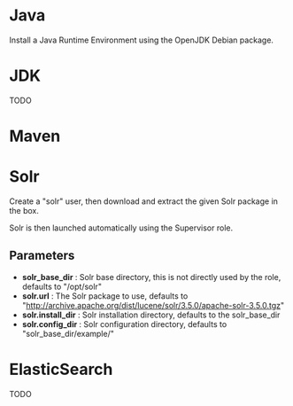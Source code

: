 # Java

Install a Java Runtime Environment using the OpenJDK Debian package.

# JDK

TODO

# Maven

# Solr

Create a "solr" user, then download and extract the given Solr package in the box.

Solr is then launched automatically using the Supervisor role.

## Parameters

* **solr_base_dir** : Solr base directory, this is not directly used by the role, defaults to "/opt/solr"
* **solr.url** : The Solr package to use, defaults to "http://archive.apache.org/dist/lucene/solr/3.5.0/apache-solr-3.5.0.tgz"
* **solr.install_dir** : Solr installation directory, defaults to the solr_base_dir
* **solr.config_dir** : Solr configuration directory, defaults to "solr_base_dir/example/"

# ElasticSearch

TODO

